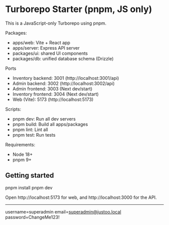 # Turborepo Starter (pnpm, JS only)

This is a JavaScript-only Turborepo using pnpm.

Packages:

- apps/web: Vite + React app
- apps/server: Express API server
- packages/ui: shared UI components
- packages/db: unified database schema (Drizzle)

Ports

- Inventory backend: 3001 (http://localhost:3001/api)
- Admin backend: 3002 (http://localhost:3002/api)
- Admin frontend: 3003 (Next dev/start)
- Inventory frontend: 3004 (Next dev/start)
- Web (Vite): 5173 (http://localhost:5173)

Scripts:

- pnpm dev: Run all dev servers
- pnpm build: Build all apps/packages
- pnpm lint: Lint all
- pnpm test: Run tests

Requirements:

- Node 18+
- pnpm 9+

## Getting started

pnpm install
pnpm dev

Open http://localhost:5173 for web, and http://localhost:3000 for the API.

---

username=superadmin
email=superadmin@justoo.local
password=ChangeMe123!
